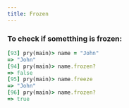 ```yaml
---
title: Frozen
---
```


### To check if sometthing is frozen:

```rb
[93] pry(main)> name = "John"
=> "John"
[94] pry(main)> name.frozen?
=> false
[95] pry(main)> name.freeze
=> "John"
[96] pry(main)> name.frozen?
=> true
```
